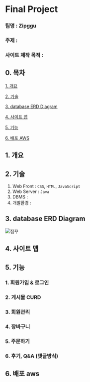 # Final Project

### 팀명 : <b>Zipggu</b>

### 주제 : 

### 사이트 제작 목적 :  



## 0. 목차

[1. 개요](#1-개요)

[2. 기술](#2-기술)

[3. database ERD Diagram](#3-database-erd-diagram)

[4. 사이트 맵](#4-사이트-맵)

[5. 기능](#5-기능)

[6. 배포 AWS](#6-배포-AWS)


## 1. 개요



## 2. 기술
1. Web Front : `CSS`, `HTML`, `JavaScript`
2. Web Server :  `Java`
3. DBMS : 
4. 개발환경 : 



## 3. database ERD Diagram
![집꾸](https://user-images.githubusercontent.com/88871773/148185823-4f5247b6-7ece-4b74-8e8a-f3eef7483214.png)


## 4. 사이트 맵



## 5. 기능
### 1. 회원가입 & 로그인

### 2. 게시물 CURD

### 3. 회원관리

### 4. 장바구니

### 5. 주문하기

### 6. 후기, Q&A (댓글방식)



## 6. 배포 aws
